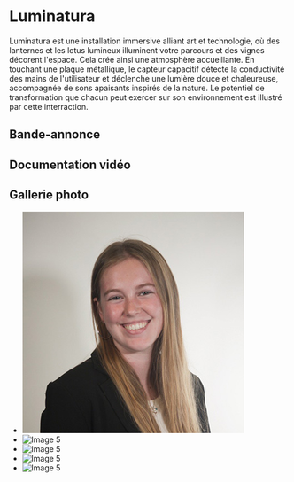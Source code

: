 # Luminatura
Luminatura est une installation immersive alliant art et technologie, où des lanternes et les lotus lumineux illuminent votre parcours et des vignes décorent l'espace. Cela crée ainsi une atmosphère accueillante. En touchant une plaque métallique, le capteur capacitif détecte la conductivité des mains de l'utilisateur et déclenche une lumière douce et chaleureuse, accompagnée de sons apaisants inspirés de la nature. Le potentiel de transformation que chacun peut exercer sur son environnement est illustré par cette interraction.

## Bande-annonce

## Documentation vidéo

<!---   
## Devrait être présent sur cette page:

* Titre
* Bande-annonce
* Résumé du projet (~ 100 mots)
* Documentation vidéo de l'installation en action
* Gallerie photo du projet réalisé
--->

## Gallerie photo

* <img src="assets/images/audrey.jpg" width="400" height="400">
* ![Image 5](https://placehold.co/400x400?text=5+image)
* ![Image 5](https://placehold.co/400x400?text=5+image)
* ![Image 5](https://placehold.co/400x400?text=5+image)
* ![Image 5](https://placehold.co/400x400?text=5+image)

